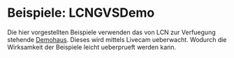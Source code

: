 # Beispiele: LCNGVSDemo

Die hier vorgestellten Beispiele verwenden das von LCN zur Verfuegung stehende [Demohaus](http://access.lcn.de/LCNGVSDemo). Dieses wird mittels Livecam ueberwacht. Wodurch die Wirksamkeit der Beispiele leicht ueberprueft werden kann.
